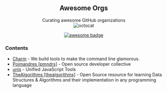 <div align="center">

## Awesome Orgs
Curating awesome GitHub organizations  
![octocat](https://github.githubassets.com/images/icons/emoji/hearts_around.png)

[![awesome badge](https://awesome.re/badge.svg)](https://awesome.re)

</div>

### Contents
- [Charm](https://github.com/charmbracelet) - We build tools to make the command line glamorous.
- [Poimandres [pmndrs]](https://github.com/pmndrs) - Open source developer collective
- [unjs](https://github.com/unjs) - Unified JavaScript Tools
- [TheAlgorithms [thealgorithms]](https://github.com/thealgorithms) - Open Source resource for learning Data Structures & Algorithms and their implementation in any programming language